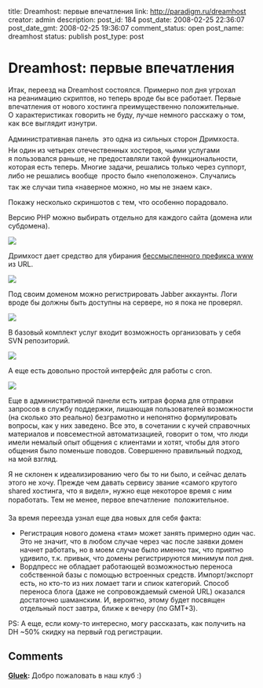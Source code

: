 title: Dreamhost: первые впечатления
link: http://paradigm.ru/dreamhost
creator: admin
description: 
post_id: 184
post_date: 2008-02-25 22:36:07
post_date_gmt: 2008-02-25 19:36:07
comment_status: open
post_name: dreamhost
status: publish
post_type: post

# Dreamhost: первые впечатления

Итак, переезд на Dreamhost состоялся. Примерно пол дня угрохал на реанимацию скриптов, но теперь вроде бы все работает. Первые впечатления от нового хостинга преимущественно положительные. О характеристиках говорить не буду, лучше немного расскажу о том, как все выглядит изнутри.

Административная панель  это одна из сильных сторон Дримхоста. Ни один из четырех отечественных хостеров, чьими услугами я пользовался раньше, не предоставляли такой функциональности, которая есть теперь. Многие задачи, решались только через суппорт, либо не решались вообще  просто было «неположено». Случались так же случаи типа «наверное можно, но мы не знаем как».

Покажу несколько скриншотов с тем, что особенно порадовало. 

Версию PHP можно выбирать отдельно для каждого сайта (домена или субдомена).

![](/;-\)/2008/02/dh1.png)

Дримхост дает средство для убирания [бессмысленного префикса www](/2007/12/16/no-www/) из URL.

![](/;-\)/2008/02/dh2.png)

Под своим доменом можно регистрировать Jabber аккаунты. Логи вроде бы должны быть доступны на сервере, но я пока не проверял.

![](/;-\)/2008/02/dh3.png)

В базовый комплект услуг входит возможность организовать у себя SVN репозиторий.

![](/;-\)/2008/02/dh4.png)

А еще есть довольно простой интерфейс для работы с cron.

![](/;-\)/2008/02/dh5.png)

Еще в административной панели есть хитрая форма для отправки запросов в службу поддержки, лишающая пользователей возможности (на сколько это реально) безграмотно и непонятно формулировать вопросы, как у них заведено. Все это, в сочетании с кучей справочных материалов и повсеместной автоматизацией, говорит о том, что люди имели немалый опыт общения с клиентами и хотят, чтобы для этого общения было поменьше поводов. Совершенно правильный подход, на мой взгляд.

Я не склонен к идеализированию чего бы то ни было, и сейчас делать этого не хочу. Прежде чем давать сервису звание «самого крутого shared хостинга, что я видел», нужно еще некоторое время с ним поработать. Тем не менее, первое впечатление  положительное.

За время переезда узнал еще два новых для себя факта: 

  * Регистрация нового домена «там» может занять примерно один час. Это не значит, что в любом случае через час после заявки домен начнет работать, но в моем случае было именно так, что приятно удивило, т.к. привык, что домены регистрируются минимум пол дня.
  * Вордпресс не обладает работающей возможностью переноса собственной базы с помощью встроенных средств. Импорт/экспорт есть, но кто-то из них ломает таги и спиок категорий. Способ переноса блога (даже не сопровождаемый сменой URL) оказался достаточно шаманским. И, вероятно, этому будет посвящен отдельный пост завтра, ближе к вечеру (по GMT+3).

PS: А еще, если кому-то интересно, могу рассказать, как получить на DH ~50% скидку на первый год регистрации.

## Comments

**[Gluek](#349 "2008-02-29 18:38:33"):** Добро пожаловать в наш клуб :)

